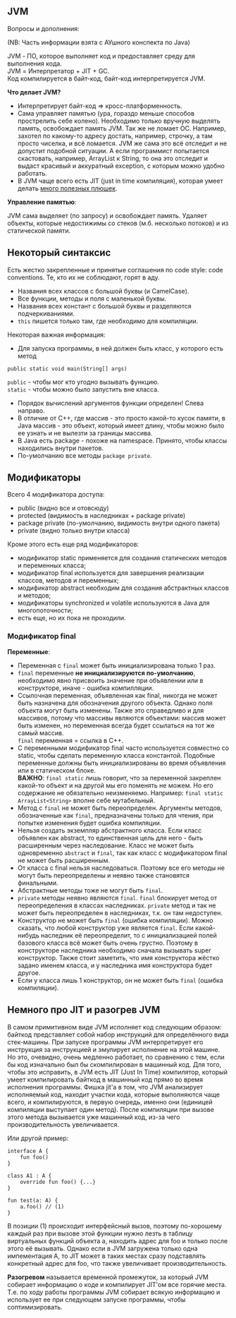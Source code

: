 ## JVM

Вопросы и дополнения:

(NB: Часть информации взята с АУшного конспекта по Java)

JVM - ПО, которое выполняет код и предоставляет среду для выполнения кода.   
JVM = Интерпретатор + JIT + GC.  
Код компилируется в байт-код, байт-код интерпретируется JVM.

**Что делает JVM?**
* Интерпретирует байт-код => кросс-платформенность.
* Сама управляет памятью (ура, гораздо меньше способов прострелить себе колено).
Необходимо только вручную выделять память, освобождает память JVM. Так же
 не ломает ОС. Например, захотел по какому-то адресу достать, например,
 строчку, а там просто чиселка, и всё ломается. JVM же сама это всё отследит
 и не допустит подобной ситуации. А если программист попытается скастовать,
 например, ArrayList к String, то она это отследит и выдаст красивый и
 аккуратный exception, с которым можно удобно работать.
* В JVM чаще всего есть JIT (just in time компиляция), которая умеет делать
[много полезных плюшек](#jit).

 
**Управление памятью**:

JVM сама выделяет (по запросу) и освобождает память. Удаляет объекты, которые недостижимы со стеков (м.б. несколько потоков)
и из статической памяти.

## Некоторый синтаксис

Есть жестко закрепленные и принятые соглашения по code style: code conventions.
Те, кто их не соблюдают, горят в аду.
* Названия всех классов с большой буквы (и CamelCase).
* Все функции, методы и поля с маленькой буквы.
* Названия всех констант с большой буквы и разделяются подчеркиваниями.
* `this`  пишется только там, где необходимо для компиляции.

Некоторая важная информация:
* Для запуска программы, в ней должен быть класс, у которого есть метод 
```
public static void main(String[] args)
```
`public` - чтобы мог кто угодно вызывать функцию.   
`static` - чтобы можно было запустить вне класса.
* Порядок вычислений аргументов функции определен! Слева направо.
* В отличие от C++, где массив - это просто какой-то кусок памяти, в Java массив - это объект,
который имеет длину, чтобы можно было ее узнать и не вылезти за границы массива.
* В Java есть package - похоже на namespace. Принято, чтобы классы находились внутри пакетов.
* По-умолчанию все методы `package private`.

## Модификаторы
Всего 4 модификатора доступа:
* public (видно все и отовсюду)
* protected (видимость в наследниках + package private)
* package private (по-умолчанию, видимость внутри одного пакета)
* private (видно только внутри класса)

Кроме этого есть еще ряд модификаторов:
- модификатор static применяется для создания статических методов и переменных класса;
- модификатор final используется для завершения реализации классов, методов и переменных;
- модификатор abstract необходим для создания абстрактных классов и методов;
- модификаторы synchronized и volatile используются в Java для многопоточности;
- есть еще, но их пока не проходили.

### Модификатор final

**Переменные**:
* Переменная c `final` может быть инициализирована только 1 раз.
* `final` переменные **не инициализируются по-умолчанию**, необходимо явно присвоить
значение при объявлении или в конструкторе, иначе - ошибка компилляции.
* Ссылочная переменная, объявленная как final, никогда не может быть назначена для обозначения другого
объекта. Однако поля объекта могут быть изменены. Также это справедливо и для массивов, потому
что массивы являются объектами: массив может быть изменен, но переменная всегда будет ссылаться
на тот же самый массив.  
`final` переменная =  ссылка в C++.
* С переменными модификатор final часто используется совместно со static, чтобы сделать переменную
класса константой. Подобные переменные должны быть инициализированы во время объявления или в
статическом блоке.  
**ВАЖНО**:
`final static` лишь говорит, что за переменной закреплен какой-то объект и на
другой мы его поменять не можем. Но его содержание не обязательно неизменяемо.
Например:
`final static ArrayList<String>` вполне себе мутабельный.
* Метод c `final` не может быть переопределен. Аргументы методов, обозначенные
 как `final`, предназначены только для чтения, при попытке изменения будет
 ошибка компиляции.
* Нельзя создать экземпляр абстрактного класса. Если класс объявлен
как abstract, то единственная цель для него - быть расширенным
через наследование. Класс не может быть одновременно `abstract` и `final`,
так как класс с модификатором final не может быть расширенным.
* От класса с final нельзя наследоваться. Поэтому все его методы не могут
быть переопределены и неявно также становятся финальными.
* Абстрактные методы тоже не могут быть `final`.
* `private` методы неявно являются `final`. `final` блокирует метод от переопределения
в классах наследниках. `private` метод и так не может быть переопределен в
наследниках, т.к. он там недоступен.
* Конструктор не может быть `final` (ошибка компиляции). Можно сказать, что
любой конструктор уже является `final`. Если какой-нибудь наследник её
переопределит, то с инициализацией полей базового класса всё может быть
очень грустно. Поэтому в конструкторе наследника необходимо сначала
вызывать super конструктор. Также стоит заметить, что имя конструктора
жёстко задано именем класса, и у наследника имя конструктора будет другое.
* Если у класса лишь 1 конструктор, он не может быть `final`
(ошибка компиляции).


## Немного про JIT и разогрев JVM
<a name="jit"></a>
В самом примитивном виде JVM исполняет код следующим образом: байткод
представляет собой набор инструкций для определённого вида стек-машины.
При запуске программы JVM интерпретирует его инструкция за инструкцией и
эмулирует исполнение на этой машине. Но это, очевидно, очень медленно работает,
по сравнению с тем, если бы код изначально был бы скомпилирован в машинный код.
Для того, чтобы это исправить, в JVM есть JIT (Just In Time) компилятор,
который умеет компилировать байткод в машинный код прямо во время исполнения
программы. Фишка jit'а в том, что JVM анализирует исполняемый код, находит
участки кода, которые выполняются чаще всего, и компилируются, в первую
очередь, именно они (единицей компиляции выступает один метод).
После компиляции при вызове этого метода вызывается уже машинный код,
из-за чего производительность увеличивается.

Или другой пример: 
```
interface A {
    fun foo()
}

class A1 : A {
    override fun foo() {...}
}

fun test(a: A) {
    a.foo() // (1)
}
```
В позиции (1) происходит интерфейсный вызов, поэтому по-хорошему каждый раз
при вызове этой функции нужно лезть в таблицу виртуальных функций объекта a,
находить адрес для foo и только после этого её вызывать. Однако если в JVM
загружена только одна импементация A, то JIT может в таких местах сразу
подставлять конкретный адрес для foo, что также увеличивает производительность.

**Разогревом** называется временной промежуток, за который JVM собирает информацию о коде и компилирует JIT'ом все горячие места. Т.е. по ходу работы программы JVM собирает всякую информацию и использует ее при следующем запуске программы, чтобы соптимизировать.
